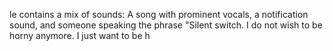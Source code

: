 le contains a mix of sounds: A song with prominent vocals, a notification sound, and someone speaking the phrase "Silent switch. I do not wish to be horny anymore. I just want to be h
